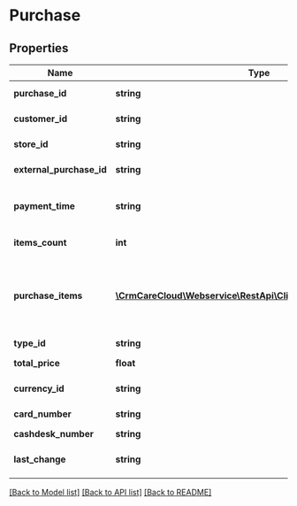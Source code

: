 # Purchase

## Properties
Name | Type | Description | Notes
------------ | ------------- | ------------- | -------------
**purchase_id** | **string** | The unique ID of the purchase. | [optional] 
**customer_id** | **string** | The unique ID of the customer. | 
**store_id** | **string** | The unique ID of the store in CareCloud. | 
**external_purchase_id** | **string** | The external unique ID of the purchase. | 
**payment_time** | **string** | Date and time of the purchase payment. *(YYYY-MM-DD HH:MM:SS)* | 
**items_count** | **int** | Count of the purchase items. | 
**purchase_items** | [**\CrmCareCloud\Webservice\RestApi\Client\Model\PurchaseItem[]**](PurchaseItem.md) | List of all items of the purchase. Data is returned if query parameter purchase_items_extension has value true in the query string of the request. | [optional] 
**type_id** | **string** | Purchase type. | 
**total_price** | **float** | Total price of the purchase. | 
**currency_id** | **string** | The unique ID of the currency. | 
**card_number** | **string** | Purchasing customer card number. | [optional] 
**cashdesk_number** | **string** | Number of the cash-desk | 
**last_change** | **string** | Date and time of the last change. *(YYYY-MM-DD HH:MM:SS)* | [optional] 

[[Back to Model list]](../../README.md#documentation-for-models) [[Back to API list]](../../README.md#documentation-for-api-endpoints) [[Back to README]](../../README.md)


